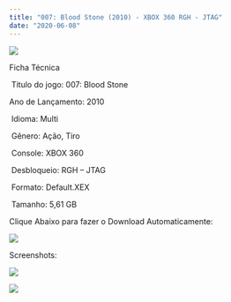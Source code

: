```yaml
---
title: "007: Blood Stone (2010) - XBOX 360 RGH - JTAG"
date: "2020-06-08"
---
```


[![](https://1.bp.blogspot.com/-JmZ89qbxN_g/Xt4wN7r-_PI/AAAAAAAAK6k/5Z0SQ3Llr7wHewutDeOsesEqZGmobKLvwCK4BGAsYHg/s320/47167_jp-James-Bond-007-Blood-Stone.jpg)](https://1.bp.blogspot.com/-JmZ89qbxN_g/Xt4wN7r-_PI/AAAAAAAAK6k/5Z0SQ3Llr7wHewutDeOsesEqZGmobKLvwCK4BGAsYHg/s903/47167_jp-James-Bond-007-Blood-Stone.jpg)

Ficha Técnica

 Titulo do jogo: 007: Blood Stone

Ano de Lançamento: 2010

 Idioma: Multi

 Gênero: Ação, Tiro

 Console: XBOX 360

 Desbloqueio: RGH – JTAG

 Formato: Default.XEX

 Tamanho: 5,61 GB

Clique Abaixo para fazer o Download Automaticamente:

[![](https://1.bp.blogspot.com/-eNerQjlxWXg/Xsyoy1YwxPI/AAAAAAAAG8o/qs-0XGNQDR4jSn0uGinE3EzKZZ6GoZnEACPcBGAYYCw/s1600/LINK1.png)](https://zee.gl/9zDmeZWq)

Screenshots:

[![](https://1.bp.blogspot.com/-4M6j4w2Bjuk/Xt4wPcPc6_I/AAAAAAAAK6s/JRHp4QtBKYEOI8VKkAG4_aNGX8TFsllRQCK4BGAsYHg/w400-h225/maxresdefault.jpg)](https://1.bp.blogspot.com/-4M6j4w2Bjuk/Xt4wPcPc6_I/AAAAAAAAK6s/JRHp4QtBKYEOI8VKkAG4_aNGX8TFsllRQCK4BGAsYHg/s1280/maxresdefault.jpg)

[![](https://1.bp.blogspot.com/-wta21dLHmZA/Xt4wOha_XYI/AAAAAAAAK6o/UwrDXoDR2igyi7n7U1OwVukesg7wVah2gCK4BGAsYHg/w400-h225/maxresdefault{40dcdfd0a3f176073d713beaee4fcd56db243ec708877a2e730ba987ecd6f1ab}2B{40dcdfd0a3f176073d713beaee4fcd56db243ec708877a2e730ba987ecd6f1ab}25281{40dcdfd0a3f176073d713beaee4fcd56db243ec708877a2e730ba987ecd6f1ab}2529.jpg)](https://1.bp.blogspot.com/-wta21dLHmZA/Xt4wOha_XYI/AAAAAAAAK6o/UwrDXoDR2igyi7n7U1OwVukesg7wVah2gCK4BGAsYHg/s1280/maxresdefault{40dcdfd0a3f176073d713beaee4fcd56db243ec708877a2e730ba987ecd6f1ab}2B{40dcdfd0a3f176073d713beaee4fcd56db243ec708877a2e730ba987ecd6f1ab}25281{40dcdfd0a3f176073d713beaee4fcd56db243ec708877a2e730ba987ecd6f1ab}2529.jpg)
